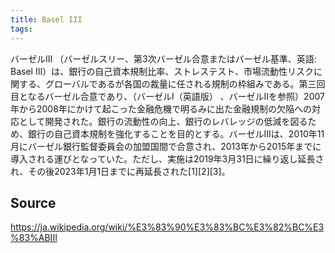 ```yaml
---
title: Basel III
tags: 
---
```


バーゼルIII （バーゼルスリー、第3次バーゼル合意またはバーゼル基準、英語: Basel III）は、銀行の自己資本規制比率、ストレステスト、市場流動性リスクに関する、グローバルであるが各国の裁量に任される規制の枠組みである。第三回目となるバーゼル合意であり、（バーゼルI（英語版） 、バーゼルIIを参照）2007年から2008年にかけて起こった金融危機で明るみに出た金融規制の欠陥への対応として開発された。銀行の流動性の向上、銀行のレバレッジの低減を図るため、銀行の自己資本規制を強化することを目的とする。バーゼルIIIは、2010年11月にバーゼル銀行監督委員会の加盟国間で合意され、2013年から2015年までに導入される運びとなっていた。ただし、実施は2019年3月31日に繰り返し延長され、その後2023年1月1日までに再延長された[1][2][3]。

## Source
https://ja.wikipedia.org/wiki/%E3%83%90%E3%83%BC%E3%82%BC%E3%83%ABIII